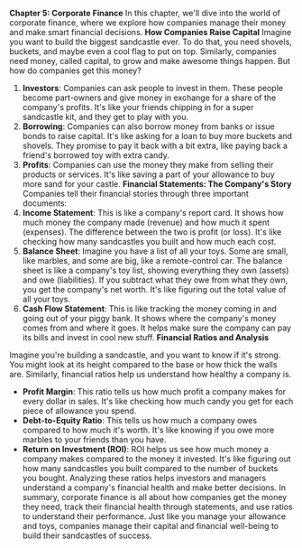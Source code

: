  **Chapter 5: Corporate Finance**
In this chapter, we'll dive into the world of corporate finance, where we explore how companies manage their money and make smart financial decisions.
**How Companies Raise Capital**
Imagine you want to build the biggest sandcastle ever. To do that, you need shovels, buckets, and maybe even a cool flag to put on top. Similarly, companies need money, called capital, to grow and make awesome things happen.
But how do companies get this money?
1. **Investors**: Companies can ask people to invest in them. These people become part-owners and give money in exchange for a share of the company's profits. It's like your friends chipping in for a super sandcastle kit, and they get to play with you.
2. **Borrowing**: Companies can also borrow money from banks or issue bonds to raise capital. It's like asking for a loan to buy more buckets and shovels. They promise to pay it back with a bit extra, like paying back a friend's borrowed toy with extra candy.
3. **Profits**: Companies can use the money they make from selling their products or services. It's like saving a part of your allowance to buy more sand for your castle.
**Financial Statements: The Company's Story**
Companies tell their financial stories through three important documents:
1. **Income Statement**: This is like a company's report card. It shows how much money the company made (revenue) and how much it spent (expenses). The difference between the two is profit (or loss). It's like checking how many sandcastles you built and how much each cost.
2. **Balance Sheet**: Imagine you have a list of all your toys. Some are small, like marbles, and some are big, like a remote-control car. The balance sheet is like a company's toy list, showing everything they own (assets) and owe (liabilities). If you subtract what they owe from what they own, you get the company's net worth. It's like figuring out the total value of all your toys.
3. **Cash Flow Statement**: This is like tracking the money coming in and going out of your piggy bank. It shows where the company's money comes from and where it goes. It helps make sure the company can pay its bills and invest in cool new stuff.
**Financial Ratios and Analysis**

 Imagine you're building a sandcastle, and you want to know if it's strong. You might look at its height compared to the base or how thick the walls are. Similarly, financial ratios help us understand how healthy a company is.
- **Profit Margin**: This ratio tells us how much profit a company makes for every dollar in sales. It's like checking how much candy you get for each piece of allowance you spend.
- **Debt-to-Equity Ratio**: This tells us how much a company owes compared to how much it's worth. It's like knowing if you owe more marbles to your friends than you have.
- **Return on Investment (ROI)**: ROI helps us see how much money a company makes compared to the money it invested. It's like figuring out how many sandcastles you built compared to the number of buckets you bought.
Analyzing these ratios helps investors and managers understand a company's financial health and make better decisions.
In summary, corporate finance is all about how companies get the money they need, track their financial health through statements, and use ratios to understand their performance. Just like you manage your allowance and toys, companies manage their capital and financial well-being to build their sandcastles of success.
